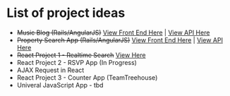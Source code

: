 # List of project ideas

* ~~Music Blog (Rails/AngularJS)~~ [View Front End Here](https://github.com/tjallen27/music_blog_fontend) | [View API Here](https://github.com/tjallen27/rails-blog-api)
* ~~Property Search App (Rails/AngularJS)~~ [View Front End Here](https://github.com/tjallen27/property-frontend) | [View API Here](https://github.com/tjallen27/property-api)
* ~~React Project 1 - Realtime Search~~ [View Here](https://github.com/tjallen27/react-search-app)
* React Project 2 - RSVP App (In Progress)
* AJAX Request in React
* React Project 3 - Counter App (TeamTreehouse)
* Univeral JavaScript App - tbd
